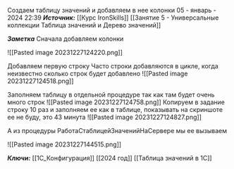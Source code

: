 
Создаем таблицу значений и добавляем в нее колонки
 05 - январь - 2024  22:39 
***Источник:***  [[Курс IronSkills]] [[Занятие 5 - Универсальные коллекции Таблица значений  и Дерево значений]]

***Заметка*** 
Сначала добавляем колонки

![[Pasted image 20231227124220.png]]


Добавляем первую строку
Часто строки добавляются в цикле, когда неизвестно сколько строк будет добавлено
![[Pasted image 20231227124518.png]]



Заполняем таблицу в отдельной процедуре
так как там будет очень много строк
![[Pasted image 20231227124758.png]]
Копируем в задание строку 10 раз и заполняем ее как в таблице, показывать на скриншоте ее не буду, это 43 минута
![[Pasted image 20231227124827.png]]



А из процедуры РаботаСтаблицейЗначенийНаСервере мы ее вызываем

![[Pasted image 20231227144515.png]]



***Ключи:*** [[1С_Конфигурация]] [[2024 год]] [[Таблица значений в 1С]]